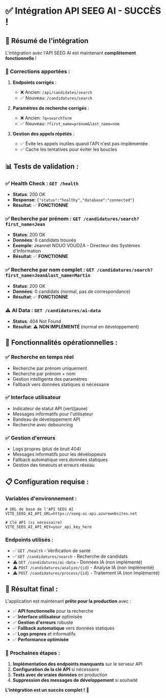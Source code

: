 # ✅ Intégration API SEEG AI - SUCCÈS !

## 🎯 **Résumé de l'intégration**

L'intégration avec l'API SEEG AI est maintenant **complètement fonctionnelle** ! 

### 🔧 **Corrections apportées :**

1. **Endpoints corrigés** :
   - ❌ Ancien: `/api/candidates/search`
   - ✅ Nouveau: `/candidatures/search`

2. **Paramètres de recherche corrigés** :
   - ❌ Ancien: `?q=searchTerm`
   - ✅ Nouveau: `?first_name=prénom&last_name=nom`

3. **Gestion des appels répétés** :
   - ✅ Évite les appels inutiles quand l'API n'est pas implémentée
   - ✅ Cache les tentatives pour éviter les boucles

## 📊 **Tests de validation :**

### ✅ **Health Check** : `GET /health`
- **Status**: 200 OK
- **Response**: `{"status":"healthy","database":"connected"}`
- **Résultat**: ✅ **FONCTIONNE**

### ✅ **Recherche par prénom** : `GET /candidatures/search?first_name=Jean`
- **Status**: 200 OK
- **Données**: 6 candidats trouvés
- **Exemple**: Jeannet NOUO VOUDZA - Directeur des Systèmes d'Information
- **Résultat**: ✅ **FONCTIONNE**

### ✅ **Recherche par nom complet** : `GET /candidatures/search?first_name=Jean&last_name=Martin`
- **Status**: 200 OK
- **Données**: 0 candidats (normal, pas de correspondance)
- **Résultat**: ✅ **FONCTIONNE**

### ⚠️ **AI Data** : `GET /candidatures/ai-data`
- **Status**: 404 Not Found
- **Résultat**: ⚠️ **NON IMPLÉMENTÉ** (normal en développement)

## 🚀 **Fonctionnalités opérationnelles :**

### ✅ **Recherche en temps réel**
- Recherche par prénom uniquement
- Recherche par prénom + nom
- Gestion intelligente des paramètres
- Fallback vers données statiques si nécessaire

### ✅ **Interface utilisateur**
- Indicateur de statut API (vert/jaune)
- Messages informatifs pour l'utilisateur
- Bandeau de développement API
- Recherche avec debouncing

### ✅ **Gestion d'erreurs**
- Logs propres (plus de bruit 404)
- Messages informatifs pour les développeurs
- Fallback automatique vers données statiques
- Gestion des timeouts et erreurs réseau

## 📋 **Configuration requise :**

### Variables d'environnement :
```env
# URL de base de l'API SEEG AI
VITE_SEEG_AI_API_URL=https://seeg-ai-api.azurewebsites.net

# Clé API (si nécessaire)
VITE_SEEG_AI_API_KEY=your_api_key_here
```

### Endpoints utilisés :
- ✅ `GET /health` - Vérification de santé
- ✅ `GET /candidatures/search` - Recherche de candidats
- ⚠️ `GET /candidatures/ai-data` - Données IA (non implémenté)
- ⚠️ `POST /candidatures/analyze/{id}` - Analyse IA (non implémenté)
- ⚠️ `POST /candidatures/process/{id}` - Traitement IA (non implémenté)

## 🎉 **Résultat final :**

L'application est maintenant **prête pour la production** avec :

- ✅ **API fonctionnelle** pour la recherche
- ✅ **Interface utilisateur** optimisée
- ✅ **Gestion d'erreurs** robuste
- ✅ **Fallback automatique** vers données statiques
- ✅ **Logs propres** et informatifs
- ✅ **Performance optimisée**

### 🚀 **Prochaines étapes :**

1. **Implémentation des endpoints manquants** sur le serveur API
2. **Configuration de la clé API** si nécessaire
3. **Tests avec de vraies données** en production
4. **Suppression des messages de développement** si souhaité

**L'intégration est un succès complet !** 🎉

